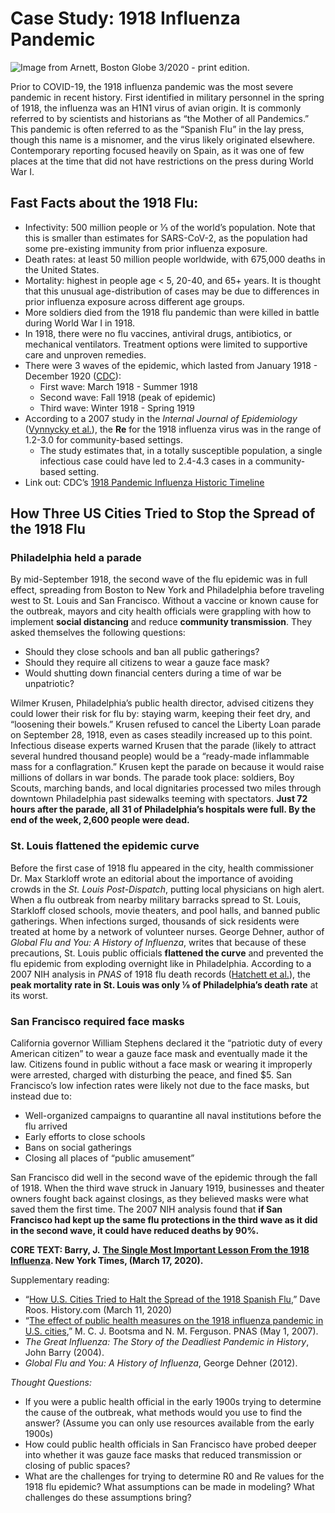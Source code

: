 # Case Study: 1918 Influenza Pandemic

![Image from Arnett, Boston Globe 3/2020 - print edition.](https://lh3.googleusercontent.com/jAEqPWzV1MqzAiA7fL6QYnLWRzpxvR4pZO83sXJ964eduG5RApqAkDlPRuSbHfvcAcbrx8HwcNgA2cB8cUOnVNK84qKOt6-lgJBPr5dMMmX20k6GUAcq6FnZtLLM0zX6e2MUA6Tn)

Prior to COVID-19, the 1918 influenza pandemic was the most severe pandemic in recent history. First identified in military personnel in the spring of 1918, the influenza was an H1N1 virus of avian origin. It is commonly referred to by scientists and historians as “the Mother of all Pandemics.” This pandemic is often referred to as the “Spanish Flu” in the lay press, though this name is a misnomer, and the virus likely originated elsewhere. Contemporary reporting focused heavily on Spain, as it was one of few places at the time that did not have restrictions on the press during World War I.

## **Fast Facts about the 1918 Flu:**

* Infectivity: 500 million people or ⅓ of the world’s population. Note that this is smaller than estimates for SARS-CoV-2, as the population had some pre-existing immunity from prior influenza exposure.
* Death rates: at least 50 million people worldwide, with 675,000 deaths in the United States.
* Mortality: highest in people age &lt; 5, 20-40, and 65+ years. It is thought that this unusual age-distribution of cases may be due to differences in prior influenza exposure across different age groups.
* More soldiers died from the 1918 flu pandemic than were killed in battle during World War I in 1918.
* In 1918, there were no flu vaccines, antiviral drugs, antibiotics, or mechanical ventilators. Treatment options were limited to supportive care and unproven remedies. 
* There were 3 waves of the epidemic, which lasted from January 1918 - December 1920 \([CDC](https://www.cdc.gov/flu/pandemic-resources/1918-commemoration/three-waves.htm)\):
  * First wave: March 1918 - Summer 1918
  * Second wave: Fall 1918 \(peak of epidemic\)
  * Third wave: Winter 1918 - Spring 1919
* According to a 2007 study in the _Internal Journal of Epidemiology_ \([Vynnycky et al.](https://www.ncbi.nlm.nih.gov/pubmed/17517812)\), the **Re** for the 1918 influenza virus was in the range of 1.2-3.0 for community-based settings.
  * The study estimates that, in a totally susceptible population, a single infectious case could have led to 2.4-4.3 cases in a community-based setting. 
* Link out: CDC’s [1918 Pandemic Influenza Historic Timeline](https://www.cdc.gov/flu/pandemic-resources/1918-commemoration/pandemic-timeline-1918.htm)

## How Three US Cities Tried to Stop the Spread of the 1918 Flu

### Philadelphia held a parade

By mid-September 1918, the second wave of the flu epidemic was in full effect, spreading from Boston to New York and Philadelphia before traveling west to St. Louis and San Francisco. Without a vaccine or known cause for the outbreak, mayors and city health officials were grappling with how to implement **social distancing** and reduce **community transmission**. They asked themselves the following questions:

* Should they close schools and ban all public gatherings? 
* Should they require all citizens to wear a gauze face mask?
* Would shutting down financial centers during a time of war be unpatriotic?

Wilmer Krusen, Philadelphia’s public health director, advised citizens they could lower their risk for flu by: staying warm, keeping their feet dry, and “loosening their bowels.” Krusen refused to cancel the Liberty Loan parade on September 28, 1918, even as cases steadily increased up to this point. Infectious disease experts warned Krusen that the parade \(likely to attract several hundred thousand people\) would be a “ready-made inflammable mass for a conflagration.” Krusen kept the parade on because it would raise millions of dollars in war bonds. The parade took place: soldiers, Boy Scouts, marching bands, and local dignitaries processed two miles through downtown Philadelphia past sidewalks teeming with spectators. **Just 72 hours after the parade, all 31 of Philadelphia’s hospitals were full. By the end of the week, 2,600 people were dead.**

### St. Louis flattened the epidemic curve

Before the first case of 1918 flu appeared in the city, health commissioner Dr. Max Starkloff wrote an editorial about the importance of avoiding crowds in the _St. Louis Post-Dispatch_, putting local physicians on high alert. When a flu outbreak from nearby military barracks spread to St. Louis, Starkloff closed schools, movie theaters, and pool halls, and banned public gatherings. When infections surged, thousands of sick residents were treated at home by a network of volunteer nurses. George Dehner, author of _Global Flu and You: A History of Influenza_, writes that because of these precautions, St. Louis public officials **flattened the curve** and prevented the flu epidemic from exploding overnight like in Philadelphia. According to a 2007 NIH analysis in _PNAS_ of 1918 flu death records \([Hatchett et al.](https://www.pnas.org/content/104/18/7582)\), the **peak mortality rate in St. Louis was only ⅛ of Philadelphia’s death rate** at its worst.

### San Francisco required face masks

California governor William Stephens declared it the “patriotic duty of every American citizen” to wear a gauze face mask and eventually made it the law. Citizens found in public without a face mask or wearing it improperly were arrested, charged with disturbing the peace, and fined $5. San Francisco’s low infection rates were likely not due to the face masks, but instead due to:

* Well-organized campaigns to quarantine all naval institutions before the flu arrived
* Early efforts to close schools
* Bans on social gatherings
* Closing all places of “public amusement”

San Francisco did well in the second wave of the epidemic through the fall of 1918. When the third wave struck in January 1919, businesses and theater owners fought back against closings, as they believed masks were what saved them the first time. The 2007 NIH analysis found that **if San Francisco had kept up the same flu protections in the third wave as it did in the second wave, it could have reduced deaths by 90%.**

**CORE TEXT: Barry, J.** [**The Single Most Important Lesson From the 1918 Influenza**](https://www.nytimes.com/2020/03/17/opinion/coronavirus-1918-spanish-flu.html)**. New York Times, \(March 17, 2020\).**

Supplementary reading:

* “[How U.S. Cities Tried to Halt the Spread of the 1918 Spanish Flu](https://www.history.com/news/spanish-flu-pandemic-response-cities),” Dave Roos. History.com \(March 11, 2020\)
* “[The effect of public health measures on the 1918 influenza pandemic in U.S. cities](https://www.pnas.org/content/104/18/7588),” M. C. J. Bootsma and N. M. Ferguson. PNAS \(May 1, 2007\). 
* _The Great Influenza: The Story of the Deadliest Pandemic in History_, John Barry \(2004\). 
* _Global Flu and You: A History of Influenza_, George Dehner \(2012\). 

_Thought Questions:_

* If you were a public health official in the early 1900s trying to determine the cause of the outbreak, what methods would you use to find the answer? \(Assume you can only use resources available from the early 1900s\)
* How could public health officials in San Francisco have probed deeper into whether it was gauze face masks that reduced transmission or closing of public spaces?
* What are the challenges for trying to determine R0 and Re values for the 1918 flu epidemic? What assumptions can be made in modeling? What challenges do these assumptions bring?

